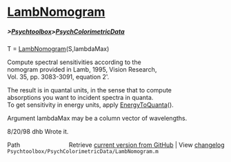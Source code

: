 # [LambNomogram](LambNomogram)
##### >[Psychtoolbox](Psychtoolbox)>[PsychColorimetricData](PsychColorimetricData)

T = [LambNomogram](LambNomogram)(S,lambdaMax)  
  
Compute spectral sensitivities according to the  
nomogram provided in Lamb, 1995, Vision Research,  
Vol. 35, pp. 3083-3091, equation 2'.  
  
The result is in quantal units, in the sense that to compute  
absorptions you want to incident spectra in quanta.  
To get sensitivity in energy units, apply [EnergyToQuanta](EnergyToQuanta)().  
  
Argument lambdaMax may be a column vector of wavelengths.  
  
8/20/98 dhb  Wrote it.  




<div class="code_header" style="text-align:right;">
  <span style="float:left;">Path&nbsp;&nbsp;</span> <span class="counter">Retrieve <a href=
  "https://raw.github.com/Psychtoolbox-3/Psychtoolbox-3/beta/Psychtoolbox/PsychColorimetricData/LambNomogram.m">current version from GitHub</a> | View <a href=
  "https://github.com/Psychtoolbox-3/Psychtoolbox-3/commits/beta/Psychtoolbox/PsychColorimetricData/LambNomogram.m">changelog</a></span>
</div>
<div class="code">
  <code>Psychtoolbox/PsychColorimetricData/LambNomogram.m</code>
</div>

